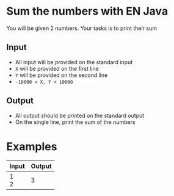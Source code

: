 # Sum the numbers with EN Java

You will be given 2 numbers. Your tasks is to print their sum

## Input

- All input will be provided on the standard input
- `X` will be provided on the first line
- `Y` will be provided on the second line
- `-10000 < X, Y < 10000`

## Output

- All output should be printed on the standard output
- On the single line, print the sum of the numbers

# Examples

| Input | Output|
| ----- | ----- |
| 1<br/>2  | 3     |
